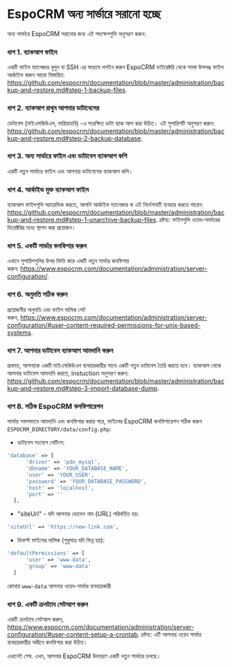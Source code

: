 # EspoCRM অন্য সার্ভারে সরানো হচ্ছে

অন্য সার্ভারে EspoCRM সরানোর জন্য এই পদক্ষেপগুলি অনুসরণ করুন:

### ধাপ 1. ব্যাকআপ ফাইল

একটি ফাইল ম্যানেজার খুলুন বা SSH এর মাধ্যমে লগইন করুন EspoCRM ডাইরেক্টরি থেকে সমস্ত উপলব্ধ ফাইল আর্কাইভ করুন আরো বিস্তারিত: https://github.com/espocrm/documentation/blob/master/administration/backup-and-restore.md#step-1-backup-files.

### ধাপ 2. ব্যাকআপ রাখুন আপনার ডাটাবেসের

ডেটাবেস (মাইএসকিউএল, মারিয়াডবি) -এ সংরক্ষিত ডাটা ব্যাক আপ করা উচিত। এই সুপারিশটি অনুসরণ করুন: https://github.com/espocrm/documentation/blob/master/administration/backup-and-restore.md#step-2-backup-database.

### ধাপ 3. অন্য সার্ভারে ফাইল এবং ডাটাবেস ব্যাকআপ কপি

একটি নতুন সার্ভারে ফাইল এবং আপনার ডাটাবেসের ব্যাকআপ কপি।

### ধাপ 4. আর্কাইভ মুক্ত ব্যাকআপ ফাইল

ব্যাকআপ ফাইলগুলি অ্যারেভিক করতে, আপনি আর্কাইভ ম্যানেজার বা এই নির্দেশনাটি ব্যবহার করতে পারেন: https://github.com/espocrm/documentation/blob/master/administration/backup-and-restore.md#step-1-unarchive-backup-files. 
দ্রষ্টব্য: ফাইলগুলি ওয়েব-সার্ভারের ডিরেক্টরির মধ্যে স্থাপন করা প্রয়োজন।

### ধাপ 5. একটি সার্ভার কনফিগার করুন

এখানে সুপারিশগুলির উপর ভিত্তি করে একটি নতুন সার্ভার কনফিগার করুন: https://www.espocrm.com/documentation/administration/server-configuration/.

### ধাপ 6. অনুমতি সঠিক করুন

প্রয়োজনীয় অনুমতি এবং ফাইল মালিক সেট করুন, https://www.espocrm.com/documentation/administration/server-configuration/#user-content-required-permissions-for-unix-based-systems.

### ধাপ 7. আপনার ডাটাবেস ব্যাকআপ আমদানি করুন

প্রথমত, আপনাকে একটি মাইএসকিউএল ব্যবহারকারীর সাথে একটি নতুন ডাটাবেস তৈরি করতে হবে। ব্যাকআপ থেকে আপনার ডাটাবেস আমদানি করতে, instuction অনুসরণ করুন: https://github.com/espocrm/documentation/blob/master/administration/backup-and-restore.md#step-3-import-database-dump.

### ধাপ 8. সঠিক EspoCRM কনফিগারেশন

সার্ভার সফলভাবে আমদানি এবং কনফিগার করার পরে, ফাইলের EspoCRM কনফিগারেশন সঠিক করুন `ESPOCRM_DIRECTORY/data/config.php`:

 * ডাটাবেস সংযোগ সেটিংস:
  
  ```php
  'database' => [
        'driver' => 'pdo_mysql',
        'dbname' => 'YOUR_DATABASE_NAME',
        'user' => 'YOUR_USER',
        'password' => 'YOUR_DATABASE_PASSWORD',
        'host' => 'localhost',
        'port' => ''
    ],
  ```
   
   * "siteUrl" - যদি আপনার ডোমেন নাম (URL) পরিবর্তিত হয়:
  
  ```php
  'siteUrl' => 'https://new-link.com',
  ```
  
  * ডিফল্ট ফাইলের মালিক (শুধুমাত্র যদি ভিন্ন হয়):
  
  ```php
  'defaultPermissions' => [
        'user' => 'www-data',
        'group' => 'www-data'
    ]
  ```

 কোথায় `www-data` আপনার ওয়েব-সার্ভার ব্যবহারকারী

### ধাপ 9. একটি ক্রনট্যাব সেটআপ করুন

একটি ক্রনট্যাব সেটআপ করুন, https://www.espocrm.com/documentation/administration/server-configuration/#user-content-setup-a-crontab.
দ্রষ্টব্য: এটি আপনার ওয়েব সার্ভার ব্যবহারকারীর অধীনে কনফিগার করা উচিত।

এখানেই শেষ. এখন, আপনার EspoCRM উদাহরণ একটি নতুন সার্ভারে চলছে।
